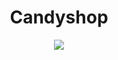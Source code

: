 <h1 align="center">Candyshop</h1>

<p align="center">
  <img src="https://media.giphy.com/media/9VrNv3xlO9tkMAdFX4/giphy.gif" />
</p>
